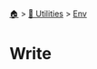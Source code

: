 <!--startTocHeader-->
[🏠](../../README.md) > [🔧 Utilities](../README.md) > [Env](README.md)
# Write
<!--endTocHeader--

TODO: Write about `Write`

!--startTocSubTopic-->
<!--endTocSubTopic-->